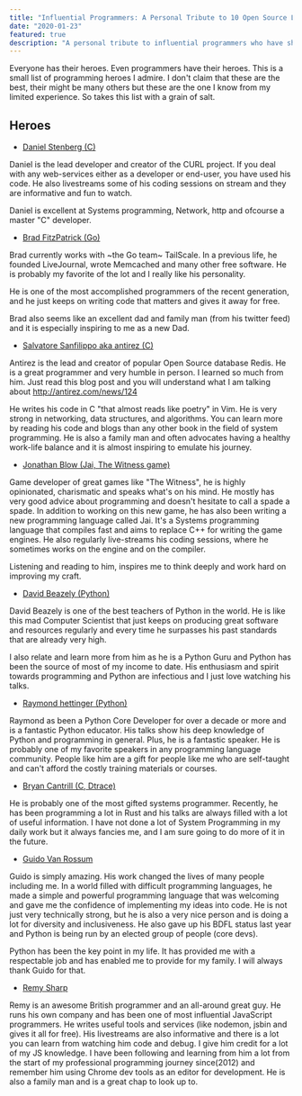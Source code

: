 ```yaml
---
title: "Influential Programmers: A Personal Tribute to 10 Open Source Leaders"
date: "2020-01-23"
featured: true
description: "A personal tribute to influential programmers who have shaped my career and coding philosophy. From CURL creator Daniel Stenberg to Python's Guido Van Rossum, these talented developers demonstrate excellence in their craft while inspiring others."
---
```


Everyone has their heroes. Even programmers have their heroes. This is
a small list of programming heroes I admire. I don't claim that these are the best, their might be many others but these are the one I know from my limited experience. So takes this list with a grain of salt.

## Heroes

- [Daniel Stenberg (C)](https://twitter.com/bagder)

Daniel is the lead developer and creator of the CURL project. If you deal with any web-services either as a developer or end-user, you have used his code. He also livestreams some of his coding sessions on stream and they are informative and fun to watch.

Daniel is excellent at Systems programming, Network, http and ofcourse a master "C" developer.

- [Brad FitzPatrick (Go)](https://twitter.com/bradfitz)

Brad currently works with ~the Go team~ TailScale. In a previous life, he founded LiveJournal, wrote Memcached and many other free software. He is probably my favorite of the lot and I really like his personality.

He is one of the most accomplished programmers of the recent generation, and he just keeps on writing code that matters and gives it away for free.

Brad also seems like an excellent dad and family man (from his twitter feed) and it is especially inspiring to me as a new Dad.

- [Salvatore Sanfilippo aka antirez (C)](https://twitter.com/antirez)

Antirez is the lead and creator of popular Open Source database Redis. He is a great programmer and very humble in person. I learned so much from him. Just read this blog post and you will understand what I am talking about http://antirez.com/news/124

He writes his code in C "that almost reads like poetry" in Vim. He is very strong in networking, data structures, and algorithms. You can learn more by reading his code and blogs than any other book in the field of system programming. He is also a family man and often advocates having a healthy work-life balance and it is almost inspiring to emulate his journey.


- [Jonathan Blow (Jai, The Witness game)](https://twitter.com/Jonathan_Blow)

Game developer of great games like "The Witness", he is highly opinionated, charismatic and speaks what's on his mind. He mostly has very good advice about programming and doesn't hesitate to call a spade a spade. In addition to working on this new game, he has also been writing a new programming language called Jai. It's a Systems programming language that compiles fast and aims to replace C++ for writing the game engines. He also regularly live-streams his coding sessions, where he sometimes works on the engine and on the compiler.

Listening and reading to him, inspires me to think deeply and work hard on improving my craft.

- [David Beazely (Python)](https://twitter.com/dabeaz)

David Beazely is one of the best teachers of Python in the world. He is like this mad Computer Scientist that just keeps on producing great software and resources regularly and every time he surpasses his past standards that are already very high.

I also relate and learn more from him as he is a Python Guru and Python has been the source of most of my income to date. His enthusiasm and spirit towards programming and Python are infectious and I just love watching his talks.

- [Raymond hettinger (Python)](https://twitter.com/raymondh)

Raymond as been a Python Core Developer for over a decade or more and is a fantastic Python educator. His talks show his deep knowledge of Python and programming in general.
Plus, he is a fantastic speaker. He is probably one of my favorite speakers in any programming language community. People like him are a gift for people like me who are self-taught
and can't afford the costly training materials or courses.

- [Bryan Cantrill (C, Dtrace)](https://twitter.com/bcantrill)

He is probably one of the most gifted systems programmer. Recently, he has been programming a lot in Rust and his talks are always filled with a lot of useful information.
I have not done a lot of System Programming in my daily work but it always fancies me, and I am sure going to do more of it in the future.

- [Guido Van Rossum](https://twitter.com/gvanrossum)

Guido is simply amazing. His work changed the lives of many people including me. In a world filled with difficult programming languages, he made a simple and powerful programming language
that was welcoming and gave me the confidence of implementing my ideas into code. He is not just very technically strong, but he is also a very nice person and is doing a lot for diversity and inclusiveness. He also gave up his BDFL status last year and Python is being run by an elected group of people (core devs).

Python has been the key point in my life. It has provided me with a respectable job and has enabled me to provide for my family. I will always thank Guido for that.

- [Remy Sharp](https://twitter.com/rem)

Remy is an awesome British programmer and an all-around great guy. He runs his own company and has been one of most influential JavaScript programmers. He writes useful tools and services (like nodemon, jsbin and gives it all for free). His livestreams are also informative and there is a lot you can learn from watching him code and debug. I give him credit for a lot of my JS knowledge. I have been following and learning from him a lot from the start of my professional programming journey since(2012) and remember him using Chrome dev tools as an editor for development. He is also a family man and is a great chap to look up to.



